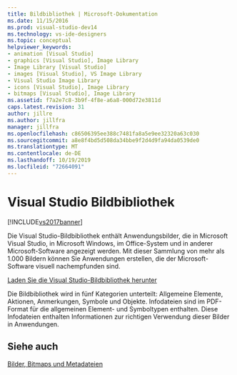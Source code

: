 ```yaml
---
title: Bildbibliothek | Microsoft-Dokumentation
ms.date: 11/15/2016
ms.prod: visual-studio-dev14
ms.technology: vs-ide-designers
ms.topic: conceptual
helpviewer_keywords:
- animation [Visual Studio]
- graphics [Visual Studio], Image Library
- Image Library [Visual Studio]
- images [Visual Studio], VS Image Library
- Visual Studio Image Library
- icons [Visual Studio], Image Library
- bitmaps [Visual Studio], Image Library
ms.assetid: f7a2e7c8-3b9f-4f8e-a6a8-000d72e3811d
caps.latest.revision: 31
author: jillre
ms.author: jillfra
manager: jillfra
ms.openlocfilehash: c86506395ee388c7481fa8a5e9ee32320a63c030
ms.sourcegitcommit: a8e8f4bd5d508da34bbe9f2d4d9fa94da0539de0
ms.translationtype: MT
ms.contentlocale: de-DE
ms.lasthandoff: 10/19/2019
ms.locfileid: "72664091"
---
```

# <a name="the-visual-studio-image-library"></a>Visual Studio Bildbibliothek
[!INCLUDE[vs2017banner](../includes/vs2017banner.md)]

Die Visual Studio-Bildbibliothek enthält Anwendungsbilder, die in Microsoft Visual Studio, in Microsoft Windows, im Office-System und in anderer Microsoft-Software angezeigt werden. Mit dieser Sammlung von mehr als 1.000 Bildern können Sie Anwendungen erstellen, die der Microsoft-Software visuell nachempfunden sind.

 [Laden Sie die Visual Studio-Bildbibliothek herunter](http://go.microsoft.com/fwlink/p/?LinkId=275090)

 Die Bildbibliothek wird in fünf Kategorien unterteilt: Allgemeine Elemente, Aktionen, Anmerkungen, Symbole und Objekte. Infodateien sind im PDF-Format für die allgemeinen Element- und Symboltypen enthalten. Diese Infodateien enthalten Informationen zur richtigen Verwendung dieser Bilder in Anwendungen.

## <a name="see-also"></a>Siehe auch
 [Bilder, Bitmaps und Metadateien](https://msdn.microsoft.com/library/7152b45b-a55c-49bc-8c78-ae002a844f71)
